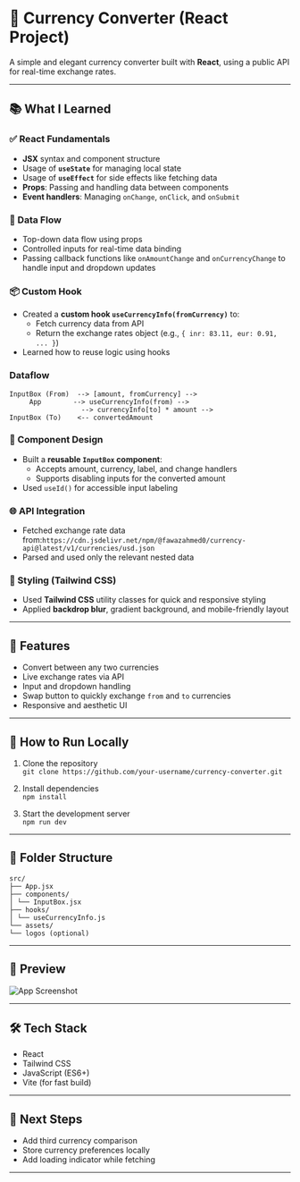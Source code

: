 # 💱 Currency Converter (React Project)

A simple and elegant currency converter built with **React**, using a public API for real-time exchange rates.

---

## 📚 What I Learned

### ✅ React Fundamentals
- **JSX** syntax and component structure
- Usage of **`useState`** for managing local state
- Usage of **`useEffect`** for side effects like fetching data
- **Props**: Passing and handling data between components
- **Event handlers**: Managing `onChange`, `onClick`, and `onSubmit`

### 🔁 Data Flow
- Top-down data flow using props
- Controlled inputs for real-time data binding
- Passing callback functions like `onAmountChange` and `onCurrencyChange` to handle input and dropdown updates

### 📦 Custom Hook
- Created a **custom hook `useCurrencyInfo(fromCurrency)`** to:
  - Fetch currency data from API
  - Return the exchange rates object (e.g., `{ inr: 83.11, eur: 0.91, ... }`)
- Learned how to reuse logic using hooks
### Dataflow
```text
InputBox (From)  --> [amount, fromCurrency] -->
     App        --> useCurrencyInfo(from) -->
                  --> currencyInfo[to] * amount -->
InputBox (To)    <-- convertedAmount
```

### 🧩 Component Design
- Built a **reusable `InputBox` component**:
  - Accepts amount, currency, label, and change handlers
  - Supports disabling inputs for the converted amount
- Used `useId()` for accessible input labeling

### 🌐 API Integration
- Fetched exchange rate data from:`https://cdn.jsdelivr.net/npm/@fawazahmed0/currency-api@latest/v1/currencies/usd.json`
- Parsed and used only the relevant nested data

### 🎨 Styling (Tailwind CSS)
- Used **Tailwind CSS** utility classes for quick and responsive styling
- Applied **backdrop blur**, gradient background, and mobile-friendly layout

---

## 🔧 Features

- Convert between any two currencies
- Live exchange rates via API
- Input and dropdown handling
- Swap button to quickly exchange `from` and `to` currencies
- Responsive and aesthetic UI

---

## 🚀 How to Run Locally

1. Clone the repository  
 `git clone https://github.com/your-username/currency-converter.git`

2. Install dependencies  
 `npm install`

3. Start the development server  
 `npm run dev`

---

## 📁 Folder Structure

```text
src/
├── App.jsx
├── components/
│ └── InputBox.jsx
├── hooks/
│ └── useCurrencyInfo.js
└── assets/
└── logos (optional)
```

---

## 📸 Preview

![App Screenshot](link-to-your-screenshot.png)

---

## 🛠️ Tech Stack

- React
- Tailwind CSS
- JavaScript (ES6+)
- Vite (for fast build)

---

## 🧠 Next Steps

- Add third currency comparison
- Store currency preferences locally
- Add loading indicator while fetching

---



